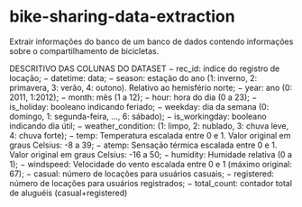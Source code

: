 # bike-sharing-data-extraction
Extrair informações do banco de um banco de dados contendo informações sobre o compartilhamento de bicicletas.

DESCRITIVO DAS COLUNAS DO DATASET
  − rec_id: índice do registro de locação;
  − datetime: data;
  − season: estação do ano (1: inverno, 2: primavera, 3: verão, 4: outono). Relativo ao
  hemisfério norte;
  − year: ano (0: 2011, 1:2012);
  − month: mês (1 a 12);
  − hour: hora do dia (0 a 23);
  − is_holiday: booleano indicando feriado;
  − weekday: dia da semana (0: domingo, 1: segunda-feira, …, 6: sábado);
  − is_workingday: booleano indicando dia útil;
  − weather_condition: (1: limpo, 2: nublado, 3: chuva leve, 4: chuva forte);
  − temp: Temperatura escalada entre 0 e 1. Valor original em graus Celsius: -8 a 39;
  − atemp: Sensação térmica escalada entre 0 e 1. Valor original em graus Celsius: -16
  a 50;
  − humidity: Humidade relativa (0 a 1);
  − windspeed: Velocidade do vento escalada entre 0 e 1 (máximo original: 67);
  − casual: número de locações para usuários casuais;
  − registered: número de locações para usuários registrados;
  − total_count: contador total de aluguéis (casual+registered)
